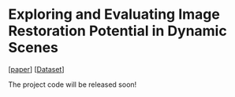 # Exploring and Evaluating Image Restoration Potential in Dynamic Scenes


[[paper](https://arxiv.org/pdf/2203.11754.pdf)] [[Dataset](https://drive.google.com/file/d/1YhjBCBBFvRlSDiCvVrM-smkNlgaejX3N/view?usp=sharing)]

The project code will be released soon!

